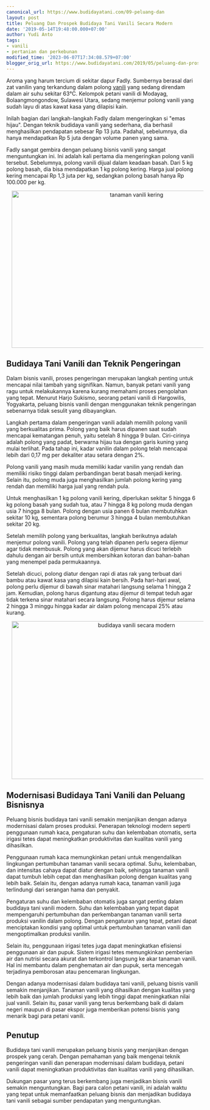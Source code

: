 ```yaml
---
canonical_url: https://www.budidayatani.com/09-peluang-dan
layout: post
title: Peluang Dan Prospek Budidaya Tani Vanili Secara Modern
date: '2019-05-14T19:48:00.000+07:00'
author: Yudi Anto
tags:
- vanili
- pertanian dan perkebunan
modified_time: '2023-06-07T17:34:08.579+07:00'
blogger_orig_url: https://www.budidayatani.com/2019/05/peluang-dan-prospek-budidaya-tani.html
---
```


<p>Aroma yang harum tercium di sekitar dapur Fadly. Sumbernya berasal dari zat vanilin yang terkandung dalam polong <a href="https://www.budidayatani.com/search/label/vanili">vanili</a> yang sedang direndam dalam air suhu sekitar 63°C. Kelompok petani vanili di Modayag, Bolaangmongondow, Sulawesi Utara, sedang menjemur polong vanili yang sudah layu di atas kawat kasa yang dilapisi kain.</p><p>Inilah bagian dari langkah-langkah Fadly dalam mengeringkan si "emas hijau". Dengan teknik budidaya vanili yang sederhana, dia berhasil menghasilkan pendapatan sebesar Rp 13 juta. Padahal, sebelumnya, dia hanya mendapatkan Rp 5 juta dengan volume panen yang sama.</p><p>Fadly sangat gembira dengan peluang bisnis vanili yang sangat menguntungkan ini. Ini adalah kali pertama dia mengeringkan polong vanili tersebut. Sebelumnya, polong vanili dijual dalam keadaan basah. Dari 5 kg polong basah, dia bisa mendapatkan 1 kg polong kering. Harga jual polong kering mencapai Rp 1,3 juta per kg, sedangkan polong basah hanya Rp 100.000 per kg.</p><div class="separator" style="clear: both; text-align: center;"><a href="https://blogger.googleusercontent.com/img/b/R29vZ2xl/AVvXsEiSaij4H37wjg0utUkSDG29Cvn4Cz_tT3AX6SYlisFB1KOuAQk9TIjhNsX96ACooAeNL6_qSWlkG1rSuZDwddBhGaLXDLw2o6F4Jsekx9cF9KgTPYyHydY1k6vGWfIT8CWalJcLSjfYAfXqLi9jiQjxrOsc76IqhILkbKDn2pT9UuBE3jykuB6bUK_7ig/s1860/vanili1(1).jpg" style="margin-left: 1em; margin-right: 1em;"><img alt="tanaman vanili kering" border="0" data-original-height="1200" data-original-width="1860" height="412" src="https://blogger.googleusercontent.com/img/b/R29vZ2xl/AVvXsEiSaij4H37wjg0utUkSDG29Cvn4Cz_tT3AX6SYlisFB1KOuAQk9TIjhNsX96ACooAeNL6_qSWlkG1rSuZDwddBhGaLXDLw2o6F4Jsekx9cF9KgTPYyHydY1k6vGWfIT8CWalJcLSjfYAfXqLi9jiQjxrOsc76IqhILkbKDn2pT9UuBE3jykuB6bUK_7ig/w640-h412/vanili1(1).jpg" width="640" /></a></div><h2>Budidaya Tani Vanili dan Teknik Pengeringan</h2><p>Dalam bisnis vanili, proses pengeringan merupakan langkah penting untuk mencapai nilai tambah yang signifikan. Namun, banyak petani vanili yang ragu untuk melakukannya karena kurang memahami proses pengolahan yang tepat. Menurut Harjo Sukismo, seorang petani vanili di Hargowilis, Yogyakarta, peluang bisnis vanili dengan menggunakan teknik pengeringan sebenarnya tidak sesulit yang dibayangkan.</p><p>Langkah pertama dalam pengeringan vanili adalah memilih polong vanili yang berkualitas prima. Polong yang baik harus dipanen saat sudah mencapai kematangan penuh, yaitu setelah 8 hingga 9 bulan. Ciri-cirinya adalah polong yang padat, berwarna hijau tua dengan garis kuning yang mulai terlihat. Pada tahap ini, kadar vanilin dalam polong telah mencapai lebih dari 0,17 mg per dekaliter atau setara dengan 2%.</p><p>Polong vanili yang masih muda memiliki kadar vanilin yang rendah dan memiliki risiko tinggi dalam perbandingan berat basah menjadi kering. Selain itu, polong muda juga menghasilkan jumlah polong kering yang rendah dan memiliki harga jual yang rendah pula.</p><p>Untuk menghasilkan 1 kg polong vanili kering, diperlukan sekitar 5 hingga 6 kg polong basah yang sudah tua, atau 7 hingga 8 kg polong muda dengan usia 7 hingga 8 bulan. Polong dengan usia panen 6 bulan membutuhkan sekitar 10 kg, sementara polong berumur 3 hingga 4 bulan membutuhkan sekitar 20 kg.</p><p>Setelah memilih polong yang berkualitas, langkah berikutnya adalah menjemur polong vanili. Polong yang telah dipanen perlu segera dijemur agar tidak membusuk. Polong yang akan dijemur harus dicuci terlebih dahulu dengan air bersih untuk membersihkan kotoran dan bahan-bahan yang menempel pada permukaannya.</p><p>Setelah dicuci, polong diatur dengan rapi di atas rak yang terbuat dari bambu atau kawat kasa yang dilapisi kain bersih. Pada hari-hari awal, polong perlu dijemur di bawah sinar matahari langsung selama 1 hingga 2 jam. Kemudian, polong harus digantung atau dijemur di tempat teduh agar tidak terkena sinar matahari secara langsung. Polong harus dijemur selama 2 hingga 3 minggu hingga kadar air dalam polong mencapai 25% atau kurang.</p><div class="separator" style="clear: both; text-align: center;"><a href="https://blogger.googleusercontent.com/img/b/R29vZ2xl/AVvXsEhs2hNGW4Jqs7-i0KI_qRNb-tL5JXsSODyMsBWoIHARHzePB6Grfrhae1kqznTvW1pRUjirahxOzeZWo947rdt6fSqydf9Bwq6mN5wEyoZuq9GElOqa9ZrAe3_Pogvdo_QpS4_UQUCVo1w-X9Kh-MN2yJl9-z8N2h7GI5-KFijv-K-Mwk228XdOnWB-JA/s1853/vanili(2).jpg" style="margin-left: 1em; margin-right: 1em;"><img alt="budidaya vanili secara modern" border="0" data-original-height="1200" data-original-width="1853" height="414" src="https://blogger.googleusercontent.com/img/b/R29vZ2xl/AVvXsEhs2hNGW4Jqs7-i0KI_qRNb-tL5JXsSODyMsBWoIHARHzePB6Grfrhae1kqznTvW1pRUjirahxOzeZWo947rdt6fSqydf9Bwq6mN5wEyoZuq9GElOqa9ZrAe3_Pogvdo_QpS4_UQUCVo1w-X9Kh-MN2yJl9-z8N2h7GI5-KFijv-K-Mwk228XdOnWB-JA/w640-h414/vanili(2).jpg" width="640" /></a></div><h2>Modernisasi Budidaya Tani Vanili dan Peluang Bisnisnya</h2><p>Peluang bisnis budidaya tani vanili semakin menjanjikan dengan adanya modernisasi dalam proses produksi. Penerapan teknologi modern seperti penggunaan rumah kaca, pengaturan suhu dan kelembaban otomatis, serta irigasi tetes dapat meningkatkan produktivitas dan kualitas vanili yang dihasilkan.</p><p>Penggunaan rumah kaca memungkinkan petani untuk mengendalikan lingkungan pertumbuhan tanaman vanili secara optimal. Suhu, kelembaban, dan intensitas cahaya dapat diatur dengan baik, sehingga tanaman vanili dapat tumbuh lebih cepat dan menghasilkan polong dengan kualitas yang lebih baik. Selain itu, dengan adanya rumah kaca, tanaman vanili juga terlindungi dari serangan hama dan penyakit.</p><p>Pengaturan suhu dan kelembaban otomatis juga sangat penting dalam budidaya tani vanili modern. Suhu dan kelembaban yang tepat dapat mempengaruhi pertumbuhan dan perkembangan tanaman vanili serta produksi vanilin dalam polong. Dengan pengaturan yang tepat, petani dapat menciptakan kondisi yang optimal untuk pertumbuhan tanaman vanili dan mengoptimalkan produksi vanilin.</p><p>Selain itu, penggunaan irigasi tetes juga dapat meningkatkan efisiensi penggunaan air dan pupuk. Sistem irigasi tetes memungkinkan pemberian air dan nutrisi secara akurat dan terkontrol langsung ke akar tanaman vanili. Hal ini membantu dalam penghematan air dan pupuk, serta mencegah terjadinya pemborosan atau pencemaran lingkungan.</p><p>Dengan adanya modernisasi dalam budidaya tani vanili, peluang bisnis vanili semakin menjanjikan. Tanaman vanili yang dihasilkan dengan kualitas yang lebih baik dan jumlah produksi yang lebih tinggi dapat meningkatkan nilai jual vanili. Selain itu, pasar vanili yang terus berkembang baik di dalam negeri maupun di pasar ekspor juga memberikan potensi bisnis yang menarik bagi para petani vanili.</p><h2>Penutup</h2><p>Budidaya tani vanili merupakan peluang bisnis yang menjanjikan dengan prospek yang cerah. Dengan pemahaman yang baik mengenai teknik pengeringan vanili dan penerapan modernisasi dalam budidaya, petani vanili dapat meningkatkan produktivitas dan kualitas vanili yang dihasilkan.</p><p>Dukungan pasar yang terus berkembang juga menjadikan bisnis vanili semakin menguntungkan. Bagi para calon petani vanili, ini adalah waktu yang tepat untuk memanfaatkan peluang bisnis dan menjadikan budidaya tani vanili sebagai sumber pendapatan yang menguntungkan.</p>